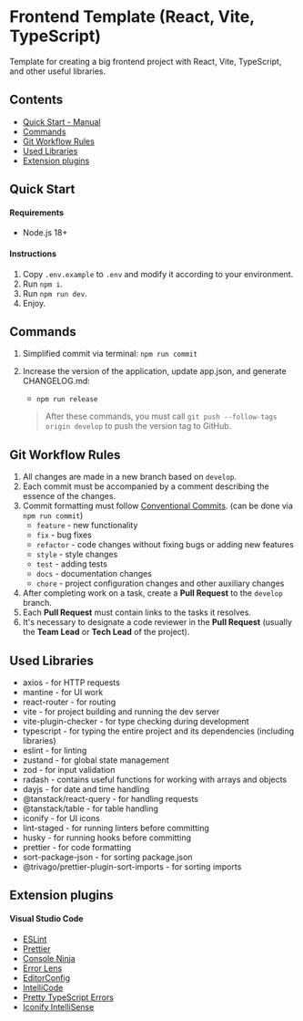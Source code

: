 # Frontend Template (React, Vite, TypeScript)
Template for creating a big frontend project with React, Vite, TypeScript, and other useful libraries.

## Contents

-   [Quick Start - Manual](#1)
-   [Commands](#2)
-   [Git Workflow Rules](#3)
-   [Used Libraries](#4)
-   [Extension plugins](#5)

## <a name="1">Quick Start</a>

#### Requirements

-   Node.js 18+

#### Instructions

1. Copy `.env.example` to `.env` and modify it according to your environment.
2. Run `npm i`.
3. Run `npm run dev`.
4. Enjoy.

## <a name="2">Commands</a>

1. Simplified commit via terminal: `npm run commit`
2. Increase the version of the application, update app.json, and generate CHANGELOG.md:

    - `npm run release`
    > After these commands, you must call `git push --follow-tags origin develop` to push the version tag to GitHub.

## <a name="3">Git Workflow Rules</a>

1. All changes are made in a new branch based on `develop`.
2. Each commit must be accompanied by a comment describing the essence of the changes.
3. Commit formatting must follow [Conventional Commits](https://www.conventionalcommits.org/en/v1.0.0/). (can be done via `npm run commit`)
    - `feature` - new functionality
    - `fix` - bug fixes
    - `refactor` - code changes without fixing bugs or adding new features
    - `style` - style changes
    - `test` - adding tests
    - `docs` - documentation changes
    - `chore` - project configuration changes and other auxiliary changes
4. After completing work on a task, create a **Pull Request** to the `develop` branch.
5. Each **Pull Request** must contain links to the tasks it resolves.
6. It's necessary to designate a code reviewer in the **Pull Request** (usually the **Team Lead** or **Tech Lead** of the project).

## <a name="4">Used Libraries</a>

-   axios - for HTTP requests
-   mantine - for UI work
-   react-router - for routing
-   vite - for project building and running the dev server
-   vite-plugin-checker - for type checking during development
-   typescript - for typing the entire project and its dependencies (including libraries)
-   eslint - for linting
-   zustand - for global state management
-   zod - for input validation
-   radash - contains useful functions for working with arrays and objects
-   dayjs - for date and time handling
-   @tanstack/react-query - for handling requests
-   @tanstack/table - for table handling
-   iconify - for UI icons
-   lint-staged - for running linters before committing
-   husky - for running hooks before committing
-   prettier - for code formatting
-   sort-package-json - for sorting package.json
-   @trivago/prettier-plugin-sort-imports - for sorting imports

## <a name="5">Extension plugins</a>

#### Visual Studio Code

-   [ESLint](https://marketplace.visualstudio.com/items?itemName=dbaeumer.vscode-eslint)
-   [Prettier](https://marketplace.visualstudio.com/items?itemName=esbenp.prettier-vscode)
-   [Console Ninja](https://marketplace.visualstudio.com/items?itemName=WallabyJs.console-ninja)
-   [Error Lens](https://marketplace.visualstudio.com/items?itemName=usernamehw.errorlens)
-   [EditorConfig](https://marketplace.visualstudio.com/items?itemName=EditorConfig.EditorConfig)
-   [IntelliCode](https://marketplace.visualstudio.com/items?itemName=VisualStudioExptTeam.vscodeintellicode)
-   [Pretty TypeScript Errors](https://marketplace.visualstudio.com/items?itemName=yoavbls.pretty-ts-errors)
-   [Iconify IntelliSense](https://marketplace.visualstudio.com/items?itemName=antfu.iconify)
